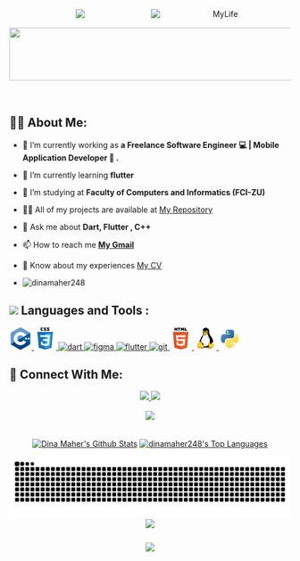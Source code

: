 <div align="center">
    <img src="https://readme-typing-svg.herokuapp.com/?font=Righteous&size=35&center=true&vCenter=true&width=500&height=70&duration=4000&lines=Hi+There!+👋;+I'm+Dina+Maher!+🚀;Flutter%20Developer;" />
    <img align="right" alt="MyLife" width="250" src="https://media1.giphy.com/media/v1.Y2lkPTc5MGI3NjExN3Z6cGl3dTRqYm1teGVuNHpoaWRhdGZ5azEwdWVlbnowN3dlazk0ZiZlcD12MV9pbnRlcm5hbF9naWZfYnlfaWQmY3Q9Zw/oFYKw5OTZBZzVONpUh/giphy.webp">
</div>
<p align="center">
  <img src="https://github.com/Govindv7555/Govindv7555/blob/main/49e76e0596857673c5c80c85b84394c1.gif" width=550px height=95px>
</p> 
<br>

## 🙋‍♂️ About Me:
- 🔭 I’m currently working as **a Freelance Software Engineer 💻 | Mobile Application Developer 📱 .**

- 🌱 I’m currently learning **flutter**

- 👯 I’m studying at **Faculty of Computers and Informatics (FCI-ZU)**

- 👨‍💻 All of my projects are available at [My Repository](https://github.com/dinamaher248?tab=repositories)

- 💬 Ask me about **Dart, Flutter , C++**

- 📫 How to reach me **[My Gmail](dinamaher248@gmail.com)**

- 📄 Know about my experiences [My CV](https://drive.google.com/file/d/1ShkburKSel6E78Mb9sLWLE2AVO5mdO6J/view?usp=drive_link)

- <p align="left"> <img src="https://komarev.com/ghpvc/?username=dinamaher248&label=Profile%20views&color=0e75b6&style=flat" alt="dinamaher248" /> </p>



## <img src="https://media2.giphy.com/media/QssGEmpkyEOhBCb7e1/giphy.gif?cid=ecf05e47a0n3gi1bfqntqmob8g9aid1oyj2wr3ds3mg700bl&rid=giphy.gif" width ="3%">  Languages and Tools :
<p align="left"> <a href="https://www.w3schools.com/cpp/" target="_blank" rel="noreferrer"> <img src="https://raw.githubusercontent.com/devicons/devicon/master/icons/cplusplus/cplusplus-original.svg" alt="cplusplus" width="40" height="40"/> </a> <a href="https://www.w3schools.com/css/" target="_blank" rel="noreferrer"> <img src="https://raw.githubusercontent.com/devicons/devicon/master/icons/css3/css3-original-wordmark.svg" alt="css3" width="40" height="40"/> </a> <a href="https://dart.dev" target="_blank" rel="noreferrer"> <img src="https://www.vectorlogo.zone/logos/dartlang/dartlang-icon.svg" alt="dart" width="40" height="40"/> </a> <a href="https://www.figma.com/" target="_blank" rel="noreferrer"> <img src="https://www.vectorlogo.zone/logos/figma/figma-icon.svg" alt="figma" width="40" height="40"/> </a> <a href="https://flutter.dev" target="_blank" rel="noreferrer"> <img src="https://www.vectorlogo.zone/logos/flutterio/flutterio-icon.svg" alt="flutter" width="40" height="40"/> </a> <a href="https://git-scm.com/" target="_blank" rel="noreferrer"> <img src="https://www.vectorlogo.zone/logos/git-scm/git-scm-icon.svg" alt="git" width="40" height="40"/> </a> <a href="https://www.w3.org/html/" target="_blank" rel="noreferrer"> <img src="https://raw.githubusercontent.com/devicons/devicon/master/icons/html5/html5-original-wordmark.svg" alt="html5" width="40" height="40"/> </a> <a href="https://www.linux.org/" target="_blank" rel="noreferrer"> <img src="https://raw.githubusercontent.com/devicons/devicon/master/icons/linux/linux-original.svg" alt="linux" width="40" height="40"/> </a> <a href="https://www.python.org" target="_blank" rel="noreferrer"> <img src="https://raw.githubusercontent.com/devicons/devicon/master/icons/python/python-original.svg" alt="python" width="40" height="40"/> </a> </p>


## 🤝 Connect With Me:

<div align="center">
    <a href="https://www.linkedin.com/in/dinamaher292?utm_source=share&utm_campaign=share_via&utm_content=profile&utm_medium=android_app" target="_blank">
        <img src="https://img.shields.io/badge/LinkedIn-0077B5?style=for-the-badge&logo=linkedin&logoColor=white" target="_blank" />
    </a>
  <a href="mailto:dinamaher248@gmail.com">
    <img src="https://img.shields.io/badge/Gmail-333333?style=for-the-badge&logo=gmail&logoColor=red" />
</a>
</div>

<br>
<div align="center">
    <img src="https://user-images.githubusercontent.com/73097560/115834477-dbab4500-a447-11eb-908a-139a6edaec5c.gif" />
</div>
<br>

<p align="center">
<a href="https://github.com/dinamaher248/github-readme-stats"><img alt="Dina Maher's Github Stats" src="https://github-readme-stats.vercel.app/api?username=dinamaher248&show_icons=true&count_private=true&theme=react&hide_border=true&bg_color=0D1117" /></a>
<a href="https://github.com/dinamaher248/github-readme-stats"><img alt="dinamaher248's Top Languages" src="https://github-readme-stats.vercel.app/api/top-langs/?username=dinamaher248&langs_count=8&count_private=true&layout=compact&theme=react&hide_border=true&bg_color=0D1117" /></a>
</p>

<img src="https://raw.githubusercontent.com/mohamed-abdelmaboud1/mohamed-abdelmaboud1/output/snake.svg" alt="Snake animation" />
<div align="center">
  <img src="https://profile-counter.glitch.me/dinamaher248/count.svg?"  />
</div><h3 align="center">
 <img src="https://readme-typing-svg.herokuapp.com/?font=Righteous&size=25&center=true&vCenter=true&width=500&height=70&duration=4000&lines=+Unlock+the+secrets+of+my+code+vault+🗝️+💻;+Dive+in+and+explore+🌊;Thanks+for+visiting!+❤️">

</h3>
